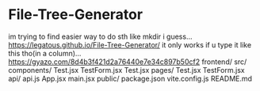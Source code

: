 # File-Tree-Generator
im trying to find easier way to do sth like mkdir i guess...
https://legatous.github.io/File-Tree-Generator/
it only works if u type it like this tho(in a column)... https://gyazo.com/8d4b3f421d2a76440e7e34c897b50cf2
frontend/
 src/
components/
 Test.jsx
 TestForm.jsx
 Test.jsx
 pages/
 Test.jsx
 TestForm.jsx
 api/
 api.js
App.jsx
main.jsx
 public/
package.json
 vite.config.js
 README.md
